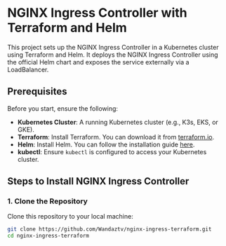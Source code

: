 # NGINX Ingress Controller with Terraform and Helm

This project sets up the NGINX Ingress Controller in a Kubernetes cluster using Terraform and Helm. It deploys the NGINX Ingress Controller using the official Helm chart and exposes the service externally via a LoadBalancer.

## Prerequisites

Before you start, ensure the following:

- **Kubernetes Cluster**: A running Kubernetes cluster (e.g., K3s, EKS, or GKE).
- **Terraform**: Install Terraform. You can download it from [terraform.io](https://www.terraform.io/downloads).
- **Helm**: Install Helm. You can follow the installation guide [here](https://helm.sh/docs/intro/install/).
- **kubectl**: Ensure `kubectl` is configured to access your Kubernetes cluster.

## Steps to Install NGINX Ingress Controller

### 1. Clone the Repository

Clone this repository to your local machine:

```bash
git clone https://github.com/Wandaztv/nginx-ingress-terraform.git
cd nginx-ingress-terraform
